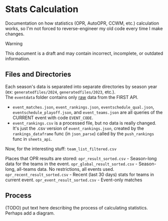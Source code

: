 # Stats Calculation

<!-- Copyright (C) 2025, Drew Wingfield

This document is part of EDrewcated Guesser by Drew Wingfield, found at https://github.com/DrewWing/EDrewcatedGuesser.
EDrewcated Guesser is free software: you can redistribute it and/or modify it under 
the terms of the AGNU Affero General Public License as published by the Free Software 
Foundation, either version 3 of the License, or (at your option) any later version.

EDrewcated Guesser is distributed in the hope that it will be useful, but WITHOUT ANY 
WARRANTY; without even the implied warranty of MERCHANTABILITY or FITNESS FOR A PARTICULAR 
PURPOSE. See the AGNU Affero General Public License for more details.

You should have received a copy of the AGNU Affero General Public License along with 
EDrewcated Guesser. If not, see <https://www.gnu.org/licenses/>.

See the documentation in the README.md file. -->

Documentation on how statistics (OPR, AutoOPR, CCWM, etc.) calculation works, so I'm not forced
to reverse-engineer my old code every time I make changes.

> [!Warning]
> This document is a draft and may contain incorrect, incomplete, or outdated information.

## Files and Directories
Each season's data is separated into separate directories by season year (ex: `generatedfiles/2024`, `generatedfiles/2023`, etc.). \
The `eventdata` folder contains only <u>raw</u> data from the FIRST API.
  - `event_matches.json`, `event_rankings.json`, `eventschedule_qual.json`, `eventschedule_playoff.json`, and `event_teams.json` are all queries of the CURRENT event with code `EVENT_CODE`.
  - `event_rankings.csv` is a processed file, but no data is really changed. It's just the .csv version of `event_rankings.json`, created by the `rankings_dataframe` func (in `json_parse`) called by the `push_rankings` func in `sheets_api`.


Now, for the interesting stuff:
`team_list_filtered.csv` 


Places that OPR results are stored:
`opr_result_sorted.csv` - Season-long data for the teams in the event.
`opr_global_result_sorted.csv` - Season-long, all-teams data. No restrictions, all events used.
`opr_recent_result_sorted.csv` - Recent (last 30 days) stats for teams in current event.
`opr_event_result_sorted.csv` - Event-only matches

## Process
(TODO) put text here describing the process of calculating statistics. Perhaps add a diagram.

